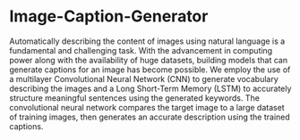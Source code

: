 # Image-Caption-Generator
Automatically describing the content of images using natural language is a fundamental and challenging task. With the advancement in computing power along with the availability of huge datasets, building models that can generate captions for an image has become possible. We employ the use of a multilayer Convolutional Neural Network (CNN) to generate vocabulary describing the images and a Long Short-Term Memory (LSTM) to accurately structure meaningful sentences using the generated keywords. The convolutional neural network compares the target image to a large dataset of training images, then generates an accurate description using the trained captions.
